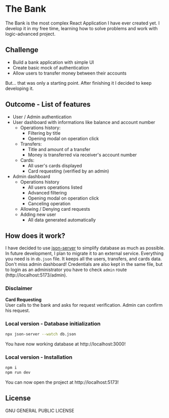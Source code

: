# The Bank

The Bank is the most complex React Application I have ever created yet. I develop it in my free time, learning how to solve problems and work with logic-advanced project.

## Challenge

- Build a bank application with simple UI
- Create basic mock of authentication
- Allow users to transfer money between their accounts

But... that was only a starting point. After finishing it I decided to keep developing it.

## Outcome - List of features

- User / Admin authentication
- User dashboard with informations like balance and account number
  - Operations history:
    - Filtering by title
    - Opening modal on operation click
  - Transfers:
    - Title and amount of a transfer
    - Money is transferred via receiver's account number
  - Cards:
    - All user's cards displayed
    - Card requesting (verified by an admin)
- Admin dashboard
  - Operations history
    - All users operations listed
    - Advanced filtering
    - Opening modal on operation click
    - Canceling operation
  - Allowing / Denying card requests
  - Adding new user
    - All data generated automatically

## How does it work?

I have decided to use [json-server][json-server] to simplify database as much as possible. In future development, I plan to migrate it to an external service.
Everything you need is in `db.json` file. It keeps all the users, transfers, and cards data. Don't miss admin dashboard! Credentials are also kept in the same file, but to login as an administrator you have to check `admin` route (http://localhost:5173/admin).

### Disclaimer

**Card Requesting**<br/>
User calls to the bank and asks for request verification. Admin can confirm his request.

### Local version - Database initialization

```sh
npx json-server --watch db.json
```

You have now working database at http://localhost:3000!

### Local version - Installation

```sh
npm i
npm run dev
```

You can now open the project at http://localhost:5173!

## License

GNU GENERAL PUBLIC LICENSE

[json-server]: https://www.npmjs.com/package/json-server
